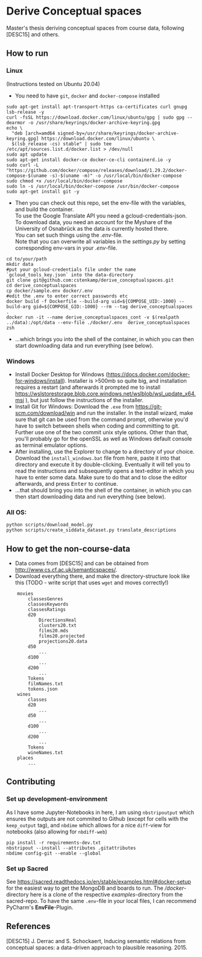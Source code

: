 # Derive Conceptual spaces

Master's thesis deriving conceptual spaces from course data, following [DESC15] and others.

## How to run

### Linux
(Instructions tested on Ubuntu 20.04)

* You need to have `git`, `docker` and `docker-compose` installed
```
sudo apt-get install apt-transport-https ca-certificates curl gnupg lsb-release -y
curl -fsSL https://download.docker.com/linux/ubuntu/gpg | sudo gpg --dearmor -o /usr/share/keyrings/docker-archive-keyring.gpg
echo \
  "deb [arch=amd64 signed-by=/usr/share/keyrings/docker-archive-keyring.gpg] https://download.docker.com/linux/ubuntu \
  $(lsb_release -cs) stable" | sudo tee /etc/apt/sources.list.d/docker.list > /dev/null
sudo apt update
sudo apt-get install docker-ce docker-ce-cli containerd.io -y
sudo curl -L "https://github.com/docker/compose/releases/download/1.29.2/docker-compose-$(uname -s)-$(uname -m)" -o /usr/local/bin/docker-compose
sudo chmod +x /usr/local/bin/docker-compose
sudo ln -s /usr/local/bin/docker-compose /usr/bin/docker-compose
sudo apt-get install git -y
```
* Then you can check out this repo, set the env-file with the variables, and build the container.  
To use the Google Translate API you need a gcloud-credentials-json.  
To download data, you need an account for the Myshare of the University of Osnabrück as the data is currently hosted there.   
You can set such things using the *.env*-file.  
Note that you can overwrite all variables in the *settings.py* by setting corresponding env-vars in your *.env*-file.
```
cd to/your/path
mkdir data
#put your gcloud-credentials file under the name `gcloud_tools_key.json` into the data-directory
git clone git@github.com:cstenkamp/derive_conceptualspaces.git
cd derive_conceptualspaces
cp docker/sample.env docker/.env
#edit the .env to enter correct passwords etc
docker build -f Dockerfile --build-arg uid=${COMPOSE_UID:-1000} --build-arg gid=${COMPOSE_GID:-1000} --rm --tag derive_conceptualspaces .
docker run -it --name derive_conceptualspaces_cont -v $(realpath ../data):/opt/data --env-file ./docker/.env  derive_conceptualspaces zsh
```
* ...which brings you into the shell of the container, in which you can then start downloading data and run 
  everything (see below).
  
### Windows

* Install Docker Desktop for Windows (https://docs.docker.com/docker-for-windows/install). Installer is >500mb so 
  quite big, and installation requires a restart (and afterwards it prompted me to install https://wslstorestorage.blob.core.windows.net/wslblob/wsl_update_x64.msi ), but just follow the instructions of the installer.
* Install Git for Windows: Download the `.exe` from https://git-scm.com/download/win and run the installer. In the 
  install wizard, make sure that git can be used from the command prompt, otherwise you'd have to switch between 
  shells when coding and committing to git. Further use one of the two commit unix style options. Other than that, 
  you'll probably go for the openSSL as well as Windows default console as terminal emulator options.
* After installing, use the Explorer to change to a directory of your choice. Download the `install_windows.bat` file 
  from here, paste it into that directory and execute it by double-clicking. Eventually it will tell you to read the 
  instructions and subsequently opens a text-editor in which you have to enter some data. Make sure to do that and 
  to close the editor afterwards, and press <kbd>Enter</kbd> to continue.
* ...that should bring you into the shell of the container, in which you can then start downloading data and run 
  everything (see below).
  
### All OS:

```
python scripts/download_model.py
python scripts/create_siddata_dataset.py translate_descriptions
```


## How to get the non-course-data

* Data comes from [DESC15] and can be obtained from http://www.cs.cf.ac.uk/semanticspaces/.
* Download everything there, and make the directory-structure look like this (TODO - write script that uses `wget` and moves correctly!)
```
    movies
        classesGenres
        classesKeywords
        classesRatings
        d20
            DirectionsHeal
            clusters20.txt
            films20.mds
            films20.projected
            projections20.data
        d50
            ...
        d100
            ...
        d200
            ...
        Tokens
        filmNames.txt
        tokens.json
    wines
        classes
        d20
            ...
        d50
            ...
        d100
            ...
        d200
            ...
        Tokens
        wineNames.txt
    places
        ...
```
## Contributing

### Set up development-environment

As I have some Jupyter-Notebooks in here, I am using `nbstripoutput` which ensures the outputs are not commited to Github (except for cells with the `keep_output` tag), and `nbdime` which allows for a nice `diff`-view for notebooks (also allowing for `nbdiff-web`)
```
pip install -r requirements-dev.txt
nbstripout --install --attributes .gitattributes
nbdime config-git --enable --global
```

### Set up Sacred

See https://sacred.readthedocs.io/en/stable/examples.html#docker-setup for the easiest way to get the MongoDB and boards to run. The */docker*-directory here is a clone of the respective *examples*-directory from the sacred-repo. To have the same `.env`-file in your local files, I can recommend PyCharm's **EnvFile**-Plugin.

## References

[DESC15] J. Derrac and S. Schockaert, Inducing semantic relations from conceptual spaces: a data-driven approach to plausible reasoning. 2015.